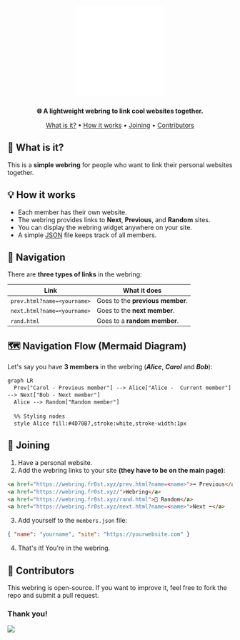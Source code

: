 <h1 align="center">
  <a href="https://webring.fr0st.xyz/" target="_blank"><img src="assets/img/logo.png" alt="Webring Logo" width="200"></a>
</h1>
<p align="center"><strong>🌐 A lightweight webring to link cool websites together.</strong></p>

<p align="center">
<a href="#-what-is-it">What is it?</a> •
<a href="#-how-it-works">How it works</a> •
<a href="#-joining">Joining</a> •
<a href="#-contributors">Contributors</a>
</p>

## 🌟 What is it?

This is a **simple webring** for people who want to link their personal websites together.  

## 💡 How it works

- Each member has their own website.  
- The webring provides links to **Next**, **Previous**, and **Random** sites.  
- You can display the webring widget anywhere on your site.  
- A simple [JSON](https://github.com/fr0st-iwnl/webring/blob/master/members.json) file keeps track of all members.

## 🔗 Navigation

There are **three types of links** in the webring:

| Link | What it does |
|------|-------------|
| `prev.html?name=<yourname>` | Goes to the **previous member**.|
| `next.html?name=<yourname>` | Goes to the **next member**. |
| `rand.html` | Goes to a **random member**. |

## 🗺 Navigation Flow (Mermaid Diagram)

Let's say you have **3 members** in the webring (***Alice***, ***Carol*** and ***Bob***):

```mermaid
graph LR
  Prev["Carol - Previous member"] --> Alice["Alice -  Current member"] --> Next["Bob - Next member"]
  Alice --> Random["Random member"]

  %% Styling nodes
  style Alice fill:#4D70B7,stroke:white,stroke-width:1px
```

## 📝 Joining

1. Have a personal website.  
2. Add the webring links to your site **(they have to be on the main page)**:
```html
<a href="https://webring.fr0st.xyz/prev.html?name=<name>">⬅ Previous</a>
<a href="https://webring.fr0st.xyz/">Webring</a>
<a href="https://webring.fr0st.xyz/rand.html">🎲 Random</a>
<a href="https://webring.fr0st.xyz/next.html?name=<name>">Next ➡</a>
```
3. Add yourself to the `members.json` file:
```json
{ "name": "yourname", "site": "https://yourwebsite.com" }
```
4. That's it! You're in the webring.

## 🤝 Contributors

This webring is open-source.
If you want to improve it, feel free to fork the repo and submit a pull request.

### Thank you!

<a href="https://github.com/fr0st-iwnl/webring/graphs/contributors">
  <img src="https://contrib.rocks/image?repo=fr0st-iwnl/webring" />
</a>

